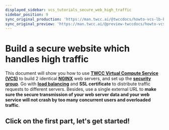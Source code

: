 ```yaml
---
displayed_sidebar: vcs_tutorials_secure_web_high_traffic
sidebar_position: 9
sync_original_production: 'https://man.twcc.ai/@twccdocs/howto-vcs-lb-build-secure-web-handle-high-traffic-intro-en' 
sync_original_preview: 'https://man.twcc.ai/@preview-twccdocs/howto-vcs-lb-build-secure-web-handle-high-traffic-intro-en'
---
```


# Build a secure website which handles high traffic


This document will show you how to use [**TWCC Virtual Compute Service (VCS)**](https://man.twcc.ai/@twccdocs/doc-vcs-main-en) to build 2 identical [**NGINX**](https://www.nginx.com/) web servers, and set up the [**security group**](https://man.twcc.ai/@twccdocs/guide-vcs-sg-en). Go with [**load balancing**](https://man.twcc.ai/@twccdocs/guide-vcs-lbs-en) and **SSL certificate** to distribute traffic requests to different servers. Besides, use a single external URL to **make sure the secure transmission of your web server data and your web service will not crash by too many concurrent users and overloaded traffic**.



## <i class="fa fa-backward" aria-hidden="true"></i> Click on the first part, let's get started!